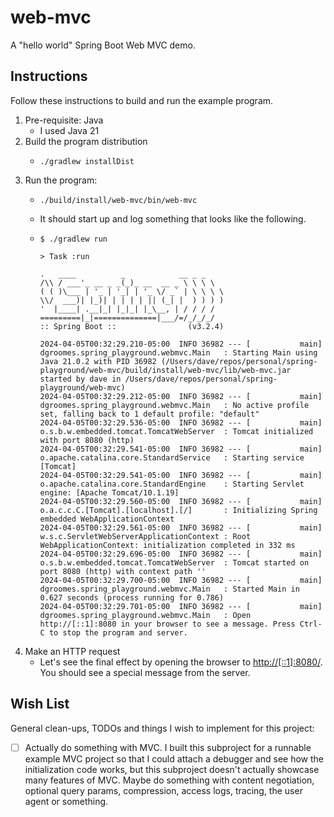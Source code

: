 # web-mvc

A "hello world" Spring Boot Web MVC demo.


## Instructions

Follow these instructions to build and run the example program.

1. Pre-requisite: Java
    * I used Java 21
2. Build the program distribution
    * ```shell
      ./gradlew installDist
      ```
3. Run the program:
    * ```shell
      ./build/install/web-mvc/bin/web-mvc
      ```
    * It should start up and log something that looks like the following.
    * ```text
      $ ./gradlew run
      
      > Task :run
      
      .   ____          _            __ _ _
      /\\ / ___'_ __ _ _(_)_ __  __ _ \ \ \ \
      ( ( )\___ | '_ | '_| | '_ \/ _` | \ \ \ \
      \\/  ___)| |_)| | | | | || (_| |  ) ) ) )
      '  |____| .__|_| |_|_| |_\__, | / / / /
      =========|_|==============|___/=/_/_/_/
      :: Spring Boot ::                (v3.2.4)
      
      2024-04-05T00:32:29.210-05:00  INFO 36982 --- [           main] dgroomes.spring_playground.webmvc.Main   : Starting Main using Java 21.0.2 with PID 36982 (/Users/dave/repos/personal/spring-playground/web-mvc/build/install/web-mvc/lib/web-mvc.jar started by dave in /Users/dave/repos/personal/spring-playground/web-mvc)
      2024-04-05T00:32:29.212-05:00  INFO 36982 --- [           main] dgroomes.spring_playground.webmvc.Main   : No active profile set, falling back to 1 default profile: "default"
      2024-04-05T00:32:29.536-05:00  INFO 36982 --- [           main] o.s.b.w.embedded.tomcat.TomcatWebServer  : Tomcat initialized with port 8080 (http)
      2024-04-05T00:32:29.541-05:00  INFO 36982 --- [           main] o.apache.catalina.core.StandardService   : Starting service [Tomcat]
      2024-04-05T00:32:29.541-05:00  INFO 36982 --- [           main] o.apache.catalina.core.StandardEngine    : Starting Servlet engine: [Apache Tomcat/10.1.19]
      2024-04-05T00:32:29.560-05:00  INFO 36982 --- [           main] o.a.c.c.C.[Tomcat].[localhost].[/]       : Initializing Spring embedded WebApplicationContext
      2024-04-05T00:32:29.561-05:00  INFO 36982 --- [           main] w.s.c.ServletWebServerApplicationContext : Root WebApplicationContext: initialization completed in 332 ms
      2024-04-05T00:32:29.696-05:00  INFO 36982 --- [           main] o.s.b.w.embedded.tomcat.TomcatWebServer  : Tomcat started on port 8080 (http) with context path ''
      2024-04-05T00:32:29.700-05:00  INFO 36982 --- [           main] dgroomes.spring_playground.webmvc.Main   : Started Main in 0.627 seconds (process running for 0.786)
      2024-04-05T00:32:29.701-05:00  INFO 36982 --- [           main] dgroomes.spring_playground.webmvc.Main   : Open http://[::1]:8080 in your browser to see a message. Press Ctrl-C to stop the program and server.
      ```
4. Make an HTTP request
   * Let's see the final effect by opening the browser to <http://[::1]:8080/>. You should see a special
     message from the server.


## Wish List

General clean-ups, TODOs and things I wish to implement for this project:

* [ ] Actually do something with MVC. I built this subproject for a runnable example MVC project so that I could attach a
  debugger and see how the initialization code works, but this subproject doesn't actually showcase many features of
  MVC. Maybe do something with content negotiation, optional query params, compression, access logs, tracing, the user
  agent or something.
